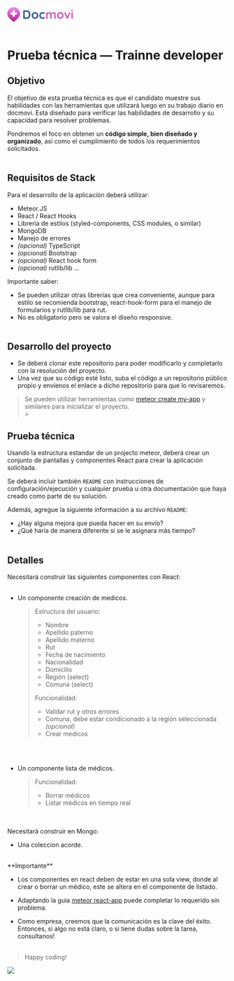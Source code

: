 <img src="assets/docmovi-logo.png" width="150">
<br/>
<br/>

# Prueba técnica — Trainne developer

## Objetivo

El objetivo de esta prueba técnica es que el candidato muestre sus habilidades con las herramientas que utilizará luego en su trabajo diario en docmovi. Está diseñado para verificar las habilidades de desarrollo y su capacidad para resolver problemas.

Pondremos el foco en obtener un **código simple, bien diseñado y organizado**, así como el cumplimiento de todos los requerimientos solicitados.
<br/>
<br/>

## Requisitos de Stack

Para el desarrollo de la aplicación deberá utilizar:

- Meteor.JS
- React / React Hooks
- Librería de estilos (styled-components, CSS modules, o similar)
- MongoDB
- Manejo de errores
- _(opcional)_ TypeScript
- _(opcional)_ Bootstrap
- _(opcional)_ React hook form
- _(opcional)_ rutlib/lib ...

Importante saber:

- Se pueden utilizar otras librerías que crea conveniente, aunque para estilo se recomienda bootstrap, react-hook-form para el manejo de formularios y rutlib/lib para rut.
- No es obligatorio pero se valora el diseño responsive.
  <br/>
  <br/>

## Desarrollo del proyecto

- Se deberá clonar este repositorio para poder modificarlo y completarlo con la resolución del proyecto.
- Una vez que su código esté listo, suba el código a un repositorio público propio y envíenos el enlace a dicho repositorio para que lo revisaremos.

> Se pueden utilizar herramientas como [meteor create my-app](https://react-tutorial.meteor.com/simple-todos) y similares para inicializar el proyecto.
> <br/> > <br/>

## Prueba técnica

Usando la estructura estandar de un projecto meteor, deberá crear un conjunto de pantallas y componentes React para crear la aplicación solicitada.

Se deberá incluir también `README` con instrucciones de configuración/ejecución y cualquier prueba u otra documentación que haya creado como parte de su solución.

Además, agregue la siguiente información a su archivo `README`:

- ¿Hay alguna mejora que pueda hacer en su envío?
- ¿Qué haría de manera diferente si se le asignara más tiempo?
  <br/>
  <br/>

## Detalles

Necesitará construir las siguientes componentes con React:
<br/>
<br/>

- Un componente creación de medicos.

  > Estructura del usuario:
  >
  > - Nombre
  > - Apellido paterno
  > - Apellido materno
  > - Rut
  > - Fecha de nacimiento
  > - Nacionalidad
  > - Domicilio
  > - Región (select)
  > - Comuna (select)
  >
  > Funcionalidad:
  >
  > - Validar rut y otros errores
  > - Comuna, debe estar condicionado a la región seleccionada _(opcional)_
  > - Crear medicos

<br/>
<br/>

- Un componente lista de médicos.

  > Funcionalidad:
  >
  > - Borrar médicos
  > - Listar médicos en tiempo real

<br/>
<br/>
Necesitará construir en Mongo:

- Una coleccion acorde.

<br/>
**Importante**

- Los componentes en react deben de estar en una sola view, donde al crear o borrar un médico, este se altera en el componente de listado.

- Adaptando la guia [meteor react-app](https://react-tutorial.meteor.com/simple-todos) puede completar lo requerido sin problema.

- Como empresa, creemos que la comunicación es la clave del éxito. Entonces, si algo no está claro, o si tiene dudas sobre la tarea, consultanos!
  <br/>
  <br/>

> Happy coding!

<img src="https://user-images.githubusercontent.com/5693916/30273942-84252588-96fb-11e7-9420-5516b92cb1f7.gif" width="150">
